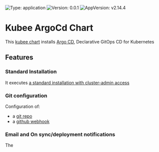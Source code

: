 

[//]: # (README.md generated by gotmpl. DO NOT EDIT.)

![Type: application](https://img.shields.io/badge/Type-application-informational?style=flat-square) ![Version: 0.0.1](https://img.shields.io/badge/Version-0.0.1-informational?style=flat-square) ![AppVersion: v2.14.4](https://img.shields.io/badge/AppVersion-v2.14.4-informational?style=flat-square)

# Kubee ArgoCd Chart

This [kubee chart](https://github.com/EraldyHq/kubee/blob/main/docs/site/kubee-helmet-chart.md) installs [Argo CD](https://argo-cd.readthedocs.io/), Declarative GitOps CD for Kubernetes

## Features

### Standard Installation
It executes [a standard installation with cluster-admin access](https://argo-cd.readthedocs.io/en/stable/operator-manual/installation/#non-high-availability)

### Git configuration

Configuration of:
  * a [git repo](https://argo-cd.readthedocs.io/en/stable/operator-manual/argocd-repositories-yaml/)
  * a [github webhook](https://argo-cd.readthedocs.io/en/latest/operator-manual/webhook/)

### Email and On sync/deployment notifications

The 